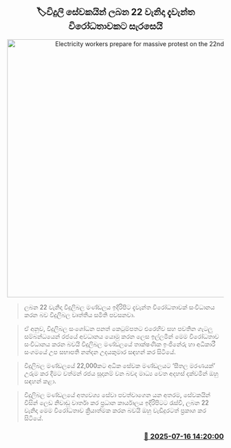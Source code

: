 <p align='center'><b><h2 align='center' title='Electricity workers prepare for massive protest on the 22nd'>🏷විදුලි සේවකයින් ලබන 22 වැනිදා දැවැන්ත විරෝධතාවකට සැරසෙයි</h2></b></p>
<p align='center'><img src='https://helakuru.sgp1.cdn.digitaloceanspaces.com/esana/images/lib/electricity01.png' width='600' alt='Electricity workers prepare for massive protest on the 22nd'></p>

> ලබන 22 වැනිදා විදුලිබල මණ්ඩලය ඉදිරිපිට දැවැන්ත විරෝධතාවක් සංවිධානය කරන බව විදුලිබල වෘත්තීය සමිති පවසනවා.

> ඒ අනුව, විදුලිබල සංශෝධන පනත් කෙටුම්පතට එරෙහිව සහ පවතින ගැටලු සම්බන්ධයෙන් රජයේ අවධානය යොමු කරන ලෙස ඉල්ලමින් මෙම විරෝධතාව සංවිධානය කරන බවයි විදුලිබල මණ්ඩලයේ තාක්ෂණික ඉංජිනේරු හා අධිකාරී සංගමයේ උප සභාපති නන්දන උදයකුමාර සඳහන් කර සිටියේ.

> විදුලිබල මණ්ඩලයේ 22,000කට අධික සේවක මණ්ඩලයට ‘සීතල මරණයක්’ උරුම කර දීමට වත්මන් රජය සූදානම් වන බවද මාධ්‍ය වෙත අදහස් දක්වමින් ඔහු සඳහන් කළා.

> විදුලිබල මණ්ඩලයේ අත්‍යවශ්‍ය සේවා පවත්වාගෙන යන අතරම, සේවකයින් විසින් ලෙඩ නිවාඩු වාර්තා කර ප්‍රධාන කාර්යාලය ඉදිරිපිටට රැස්වී, ලබන 22 වැනිදා මෙම විරෝධතාව ක්‍රියාත්මක කරන බවයි ඔහු වැඩිදුරටත් ප්‍රකාශ කර සිටියේ.



<h3 align='right'><a href='https://www.helakuru.lk/esana/p/111903/'>📅 2025-07-16 14:20:00</a></h3>
